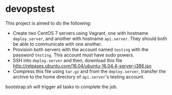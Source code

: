 # devopstest
This project is aimed to do the following:
* Create two CentOS 7 servers using Vagrant, one with hostname `deploy.server`, and another with hostname `api.server`. They should both be able to communicate with one another.
* Provision both servers with the account named `testing` with the password `testing`. This account must have sudo powers.
* SSH into `deploy.server` and then, download this file http://releases.ubuntu.com/16.04/ubuntu-16.04.4-server-i386.iso
* Compress this file using `tar.gz` and from the `deploy.server`, transfer the archive to the home directory of `api.server`'s testing account.

bootstrap.sh will trigger all tasks to complete the job.
